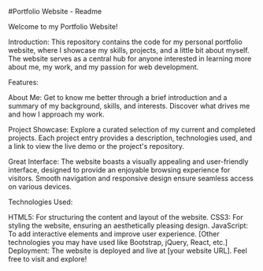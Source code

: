 #Portfolio Website - Readme

Welcome to my Portfolio Website!

Introduction:
This repository contains the code for my personal portfolio website, where I showcase my skills, projects, and a little bit about myself. The website serves as a central hub for anyone interested in learning more about me, my work, and my passion for web development.

Features:

About Me: Get to know me better through a brief introduction and a summary of my background, skills, and interests. Discover what drives me and how I approach my work.

Project Showcase: Explore a curated selection of my current and completed projects. Each project entry provides a description, technologies used, and a link to view the live demo or the project's repository.

Great Interface: The website boasts a visually appealing and user-friendly interface, designed to provide an enjoyable browsing experience for visitors. Smooth navigation and responsive design ensure seamless access on various devices.

Technologies Used:

HTML5: For structuring the content and layout of the website.
CSS3: For styling the website, ensuring an aesthetically pleasing design.
JavaScript: To add interactive elements and improve user experience.
[Other technologies you may have used like Bootstrap, jQuery, React, etc.]
Deployment:
The website is deployed and live at [your website URL]. Feel free to visit and explore!
